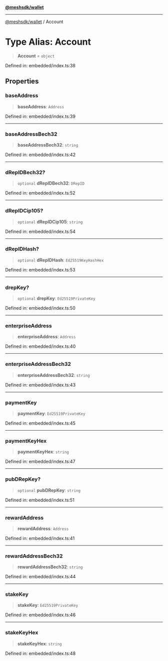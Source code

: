 [**@meshsdk/wallet**](../README.md)

***

[@meshsdk/wallet](../globals.md) / Account

# Type Alias: Account

> **Account** = `object`

Defined in: embedded/index.ts:38

## Properties

### baseAddress

> **baseAddress**: `Address`

Defined in: embedded/index.ts:39

***

### baseAddressBech32

> **baseAddressBech32**: `string`

Defined in: embedded/index.ts:42

***

### dRepIDBech32?

> `optional` **dRepIDBech32**: `DRepID`

Defined in: embedded/index.ts:52

***

### dRepIDCip105?

> `optional` **dRepIDCip105**: `string`

Defined in: embedded/index.ts:54

***

### dRepIDHash?

> `optional` **dRepIDHash**: `Ed25519KeyHashHex`

Defined in: embedded/index.ts:53

***

### drepKey?

> `optional` **drepKey**: `Ed25519PrivateKey`

Defined in: embedded/index.ts:50

***

### enterpriseAddress

> **enterpriseAddress**: `Address`

Defined in: embedded/index.ts:40

***

### enterpriseAddressBech32

> **enterpriseAddressBech32**: `string`

Defined in: embedded/index.ts:43

***

### paymentKey

> **paymentKey**: `Ed25519PrivateKey`

Defined in: embedded/index.ts:45

***

### paymentKeyHex

> **paymentKeyHex**: `string`

Defined in: embedded/index.ts:47

***

### pubDRepKey?

> `optional` **pubDRepKey**: `string`

Defined in: embedded/index.ts:51

***

### rewardAddress

> **rewardAddress**: `Address`

Defined in: embedded/index.ts:41

***

### rewardAddressBech32

> **rewardAddressBech32**: `string`

Defined in: embedded/index.ts:44

***

### stakeKey

> **stakeKey**: `Ed25519PrivateKey`

Defined in: embedded/index.ts:46

***

### stakeKeyHex

> **stakeKeyHex**: `string`

Defined in: embedded/index.ts:48
